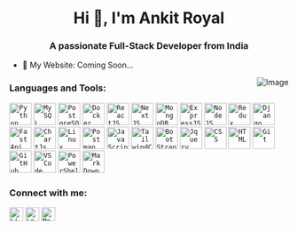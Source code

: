 <!---
ankit-royal/ankit-royal is a ✨ special ✨ repository because its `README.md` (this file) appears on your GitHub profile.
You can click the Preview link to take a look at your changes.
--->
<h1 align="center">Hi 👋, I'm Ankit Royal</h1>
<h3 align="center">A passionate Full-Stack Developer from India</h3>

- 🔗 My Website: Coming Soon...
<!-- 
- 👋 Hi, I’m @ankit-royal
- 👀 I’m interested in ...
- 🌱 I’m currently learning ...
- 💞️ I’m looking to collaborate on ...
- 📫 How to reach me ... 
-->
<img align="right" alt="Image" style="border-radius: 10;" src="https://github.com/ankit-royal/ankit-royal/assets/151389101/10a73085-492d-4109-addd-1b31939e683c" />

**<h3>Languages and Tools:</h3>**

<code><img src="https://github.com/ankit-royal/ankit-royal/assets/151389101/532a8a38-2379-472d-9b04-711c837de1a7" alt="Python" height="40"></code>
<code><img src="https://github.com/ankit-royal/ankit-royal/assets/151389101/63cb5763-8b05-41b6-850e-0e0fd66d0941" alt="MySQL" height="40"></code>
<code><img src="https://github.com/ankit-royal/ankit-royal/assets/151389101/dd380709-12aa-4d50-ad87-cf90d4f20e9f" alt="PostgreSQL" height="40"></code>
<code><img src="https://github.com/ankit-royal/ankit-royal/assets/151389101/ec48b43e-cd88-408b-b453-0452018ad131" alt="Docker" height="40"></code>
<code><img src="https://github.com/ankit-royal/ankit-royal/assets/151389101/17a754b3-4403-41c7-b636-b18e9a979b53" alt="ReactJS" height="40"></code>
<code><img src="https://github.com/ankit-royal/ankit-royal/assets/151389101/b46a762e-5160-4f8a-9dd1-a28dd363b69d" alt="NextJS" height="40"></code>
<code><img src="https://github.com/ankit-royal/ankit-royal/assets/151389101/43cd94f8-a776-47bc-8baf-6ad3e20692cc" alt="MongoDB" height="40"></code>
<code><img src="https://github.com/ankit-royal/ankit-royal/assets/151389101/1c08e729-13fe-4e61-a689-9edd9b924458" alt="ExpressJS" height="40"></code>
<code><img src="https://github.com/ankit-royal/ankit-royal/assets/151389101/63134c25-f195-468c-8889-905554502062" alt="NodeJS" height="40"></code>
<code><img src="https://github.com/ankit-royal/ankit-royal/assets/151389101/c5f97ad4-b07a-4cda-9662-6dde6ba225c0" alt="Redux" height="40"></code>
<code><img src="https://github.com/ankit-royal/ankit-royal/assets/151389101/27a742fe-0248-4925-aed8-c2cc5af8373a" alt="Django" height="40"></code>
<code><img src="https://github.com/ankit-royal/ankit-royal/assets/151389101/3eb870a2-e01b-47d4-9915-f7b4f8bbf2ff" alt="FastApi" height="40"></code>
<code><img src="https://github.com/ankit-royal/ankit-royal/assets/151389101/a4904e52-59ab-4c3f-afab-ae09d303a26d" alt="ChartJs" height="40"></code>
<code><img src="https://github.com/ankit-royal/ankit-royal/assets/151389101/f1d54dbf-4183-4312-b435-e9ca203392bb" alt="Linux" height="40"></code>
<code><img src="https://github.com/ankit-royal/ankit-royal/assets/151389101/d23a2736-4cdc-4414-85c3-d7a15800aafe" alt="Postman" height="40"></code>
<code><img src="https://github.com/ankit-royal/ankit-royal/assets/151389101/068a137f-b075-4f7f-b683-2551501b839d" alt="JavaScript" height="40"></code>
<code><img src="https://github.com/ankit-royal/ankit-royal/assets/151389101/48f2a6e1-c574-4368-be8f-f13b29e96b46" alt="TailwindCSS" height="40"></code>
<code><img src="https://github.com/ankit-royal/ankit-royal/assets/151389101/5a1b1381-de31-4387-9453-9e0f802b47fe" alt="BootStrap" height="40"></code>
<code><img src="https://github.com/ankit-royal/ankit-royal/assets/151389101/19081e5d-b4c9-4e21-9fd5-97d39b95c015" alt="Jquery" height="40"></code>
<code><img src="https://github.com/ankit-royal/ankit-royal/assets/151389101/c97c0e62-c3af-43b4-9906-efe42a4beebc" alt="CSS" height="40"></code>
<code><img src="https://github.com/ankit-royal/ankit-royal/assets/151389101/1b9d2267-9fe8-4805-886b-91c309c4deaa" alt="HTML" height="40"></code>
<code><img src="https://github.com/ankit-royal/ankit-royal/assets/151389101/48219948-bf32-4fa2-a606-8e6d43051abf" alt="Git" height="40"></code>
<code><img src="https://github.com/ankit-royal/ankit-royal/assets/151389101/01f9d3cb-493f-4c64-8a07-ca3f8137cc8c" alt="GitHub" height="40"></code>
<code><img src="https://github.com/ankit-royal/ankit-royal/assets/151389101/d14299f0-5a0a-4030-8259-de8be1d09bc1" alt="VSCode" height="40"></code>
<code><img src="https://github.com/ankit-royal/ankit-royal/assets/151389101/63a5f59f-af07-4533-805c-15306028f1d5" alt="PowerShell" height="40"></code>
<code><img src="https://github.com/ankit-royal/ankit-royal/assets/151389101/77bb6b66-9ac6-4507-a400-a0617f57deac" alt="MarkDown" height="40"></code>
<!--
<code><img src="https://github.com/ankit-royal/ankit-royal/assets/151389101/d40db653-a494-4059-9ae0-77ca294cb1ca" alt="PhotoShop" height="40"></code>
<code><img src="https://github.com/ankit-royal/ankit-royal/assets/151389101/b44c96ca-7d5a-4a4b-8741-e64d82a87156" alt="Flask" height="40"></code>
--->

**<h3 align="left">Connect with me:</h3>**
<p align="left">
<code><a href="https://www.linkedin.com/in/ankit-royal/" target="_blank"><img src="https://github.com/ankit-royal/ankit-royal/assets/151389101/e3c6cfbf-6ecc-4b31-a2fa-d4808dfede57" alt="Linkedin" height="25" width="25" /></a></code>
<code><a href="https://www.leetcode.com/ankitroyal/" target="_blank"><img src="https://github.com/ankit-royal/ankit-royal/assets/151389101/ba8cd84b-0db5-45c3-9517-180628d3a9ae" alt="LeetCode" height="25" width="25" /></a></code>
<code><a href="https://ankit-royal.medium.com/" target="_blank"><img src="https://github.com/ankit-royal/ankit-royal/assets/151389101/ca50e802-e238-4f4b-88b0-a6796140888f" alt="Medium" height="25" width="25" /></a></code>
</p>
